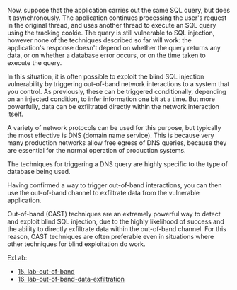 Now, suppose that the application carries out the same SQL query, but does it asynchronously. The application continues processing the user's request in the original thread, and uses another thread to execute an SQL query using the tracking cookie. The query is still vulnerable to SQL injection, however none of the techniques described so far will work: the application's response doesn't depend on whether the query returns any data, or on whether a database error occurs, or on the time taken to execute the query.

In this situation, it is often possible to exploit the blind SQL injection vulnerability by triggering out-of-band network interactions to a system that you control. As previously, these can be triggered conditionally, depending on an injected condition, to infer information one bit at a time. But more powerfully, data can be exfiltrated directly within the network interaction itself.

A variety of network protocols can be used for this purpose, but typically the most effective is DNS (domain name service). This is because very many production networks allow free egress of DNS queries, because they are essential for the normal operation of production systems.

The techniques for triggering a DNS query are highly specific to the type of database being used.

Having confirmed a way to trigger out-of-band interactions, you can then use the out-of-band channel to exfiltrate data from the vulnerable application.

Out-of-band (OAST) techniques are an extremely powerful way to detect and exploit blind SQL injection, due to the highly likelihood of success and the ability to directly exfiltrate data within the out-of-band channel. For this reason, OAST techniques are often preferable even in situations where other techniques for blind exploitation do work.

ExLab:
- [15. lab-out-of-band](../../../../../learn/portswigger/Web%20Security%20Academy/SQL%20injection/lab/practitioner/15.%20lab-out-of-band.md)
- [16. lab-out-of-band-data-exfiltration](../../../../../learn/portswigger/Web%20Security%20Academy/SQL%20injection/lab/practitioner/16.%20lab-out-of-band-data-exfiltration.md)